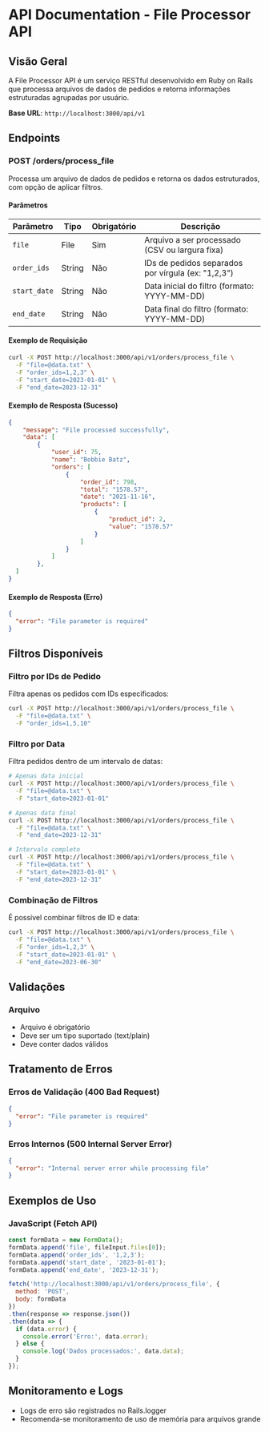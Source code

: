 # API Documentation - File Processor API

## Visão Geral

A File Processor API é um serviço RESTful desenvolvido em Ruby on Rails que processa arquivos de dados de pedidos e retorna informações estruturadas agrupadas por usuário.

**Base URL**: `http://localhost:3000/api/v1`

## Endpoints

### POST /orders/process_file

Processa um arquivo de dados de pedidos e retorna os dados estruturados, com opção de aplicar filtros.

#### Parâmetros

| Parâmetro | Tipo | Obrigatório | Descrição |
|-----------|------|-------------|-----------|
| `file` | File | Sim | Arquivo a ser processado (CSV ou largura fixa) |
| `order_ids` | String | Não | IDs de pedidos separados por vírgula (ex: "1,2,3") |
| `start_date` | String | Não | Data inicial do filtro (formato: YYYY-MM-DD) |
| `end_date` | String | Não | Data final do filtro (formato: YYYY-MM-DD) |

#### Exemplo de Requisição

```bash
curl -X POST http://localhost:3000/api/v1/orders/process_file \
  -F "file=@data.txt" \
  -F "order_ids=1,2,3" \
  -F "start_date=2023-01-01" \
  -F "end_date=2023-12-31"
```

#### Exemplo de Resposta (Sucesso)

```json
{
	"message": "File processed successfully",
	"data": [
		{
			"user_id": 75,
			"name": "Bobbie Batz",
			"orders": [
				{
					"order_id": 798,
					"total": "1578.57",
					"date": "2021-11-16",
					"products": [
						{
							"product_id": 2,
							"value": "1578.57"
						}
					]
				}
			]
		},
  ]
}
```

#### Exemplo de Resposta (Erro)

```json
{
  "error": "File parameter is required"
}
```


## Filtros Disponíveis

### Filtro por IDs de Pedido

Filtra apenas os pedidos com IDs especificados:

```bash
curl -X POST http://localhost:3000/api/v1/orders/process_file \
  -F "file=@data.txt" \
  -F "order_ids=1,5,10"
```

### Filtro por Data

Filtra pedidos dentro de um intervalo de datas:

```bash
# Apenas data inicial
curl -X POST http://localhost:3000/api/v1/orders/process_file \
  -F "file=@data.txt" \
  -F "start_date=2023-01-01"

# Apenas data final
curl -X POST http://localhost:3000/api/v1/orders/process_file \
  -F "file=@data.txt" \
  -F "end_date=2023-12-31"

# Intervalo completo
curl -X POST http://localhost:3000/api/v1/orders/process_file \
  -F "file=@data.txt" \
  -F "start_date=2023-01-01" \
  -F "end_date=2023-12-31"
```

### Combinação de Filtros

É possível combinar filtros de ID e data:

```bash
curl -X POST http://localhost:3000/api/v1/orders/process_file \
  -F "file=@data.txt" \
  -F "order_ids=1,2,3" \
  -F "start_date=2023-01-01" \
  -F "end_date=2023-06-30"
```

## Validações

### Arquivo
- Arquivo é obrigatório
- Deve ser um tipo suportado (text/plain)
- Deve conter dados válidos

## Tratamento de Erros

### Erros de Validação (400 Bad Request)

```json
{
  "error": "File parameter is required"
}
```

### Erros Internos (500 Internal Server Error)

```json
{
  "error": "Internal server error while processing file"
}
```

## Exemplos de Uso

### JavaScript (Fetch API)

```javascript
const formData = new FormData();
formData.append('file', fileInput.files[0]);
formData.append('order_ids', '1,2,3');
formData.append('start_date', '2023-01-01');
formData.append('end_date', '2023-12-31');

fetch('http://localhost:3000/api/v1/orders/process_file', {
  method: 'POST',
  body: formData
})
.then(response => response.json())
.then(data => {
  if (data.error) {
    console.error('Erro:', data.error);
  } else {
    console.log('Dados processados:', data.data);
  }
});
```

## Monitoramento e Logs

- Logs de erro são registrados no Rails.logger
- Recomenda-se monitoramento de uso de memória para arquivos grande